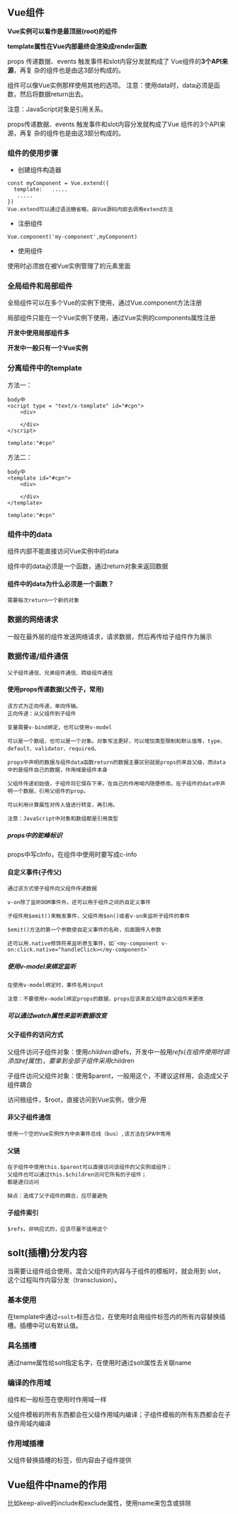 ## Vue组件

**Vue实例可以看作是最顶层(root)的组件**

**template属性在Vue内部最终会渲染成render函数**

props 传递数据、events 触发事件和slot内容分发就构成了 Vue组件的**3个API来源**，再复 杂的组件也是由这3部分构成的。

组件可以像Vue实例那样使用其他的选项。
注意：使用data时，data必须是函数，然后将数据return出去。

注意：JavaScript对象是引用关系。

props传递数据、events 触发事件和slot内容分发就构成了Vue 组件的3个API来源，再复 杂的组件也是由这3部分构成的。

### 组件的使用步骤

* 创建组件构造器
```
const myComponent = Vue.extend({
  template:   .....
   .....
})
Vue.extend可以通过语法糖省略，由Vue源码内部去调用extend方法
```
* 注册组件
```
Vue.component('my-component',myComponent)
```
* 使用组件

使用时必须放在被Vue实例管理了的元素里面

### 全局组件和局部组件

全局组件可以在多个Vue的实例下使用，通过Vue.component方法注册

局部组件只能在一个Vue实例下使用，通过Vue实例的components属性注册

**开发中使用局部组件多**

**开发中一般只有一个Vue实例**

### 分离组件中的template

方法一：

```
body中
<script type = "text/x-template" id="#cpn">
	<div>
	
	</div>
</script>

template:"#cpn"
```

方法二：

```
body中
<template id="#cpn">
	<div>
	
	</div>
</template>

template:"#cpn"
```

### 组件中的data

组件内部不能直接访问Vue实例中的data

组件中的data必须是一个函数，通过return对象来返回数据

#### 组件中的data为什么必须是一个函数？

	需要每次return一个新的对象

### 数据的网络请求

一般在最外层的组件发送网络请求，请求数据，然后再传给子组件作为展示

### 数据传递/组件通信

    父子组件通信、兄弟组件通信、跨级组件通信

#### 使用props传递数据(父传子，常用)
    该方式为正向传递，单向传输。
    正向传递：从父组件到子组件
    
    变量需要v-bind绑定，也可以使用v-model
    
    可以是一个数组，也可以是一个对象。对象写法更好，可以增加类型限制和默认值等，type、default、validator、required。
    
    props中声明的数据与组件data函数return的数据主要区别就是props的来自父级，而data中的是组件自己的数据，作用域是组件本身
    
    父组件传递初始值，子组件将它保存下来，在自己的作用域内随便修改。在子组件的data中声明一个数据，引用父组件的prop。
    
    可以利用计算属性对传入值进行转变，再引用。
    
    注意：JavaScript中对象和数组都是引用类型

##### props中的驼峰标识

props中写cInfo，在组件中使用时要写成c-info

#### 自定义事件(子传父)

    通过该方式使子组件向父组件传递数据
     
    v-on除了监听DOM事件外，还可以用于组件之间的自定义事件
    
    子组件用$emit()来触发事件，父组件用$on()或者v-on来监听子组件的事件
    
    $emit()方法的第一个参数使自定义事件的名称，后面跟传入参数
    
    还可以用.native修饰符来监听原生事件，如`<my-component v-on:click.native="handleClick></my-component>`

##### 使用v-model来绑定监听

```
在使用v-model绑定时，事件名用input

注意：不要使用v-model绑定props的数据，props应该来自父组件由父组件来更改
```

##### 可以通过watch属性来监听数据改变

#### 父子组件的访问方式

父组件访问子组件对象：使用$children或$refs，开发中一般用$refs(在组件使用时调添加ref属性)，要拿到全部子组件采用$children

子组件访问父组件对象：使用$parent，一般用这个，不建议这样用，会造成父子组件耦合

访问根组件，$root，直接访问到Vue实例，很少用

#### 非父子组件通信

    使用一个空的Vue实例作为中央事件总线（bus）,该方法在SPA中常用

#### 父链
    在子组件中使用this.$parent可以直接访问该组件的父实例或组件；
    父组件也可以通过this.$children访问它所有的子组件；
    都是递归访问
    
    缺点：造成了父子组件的耦合，应尽量避免

#### 子组件索引
    $refs，非响应式的，应该尽量不适用这个

## solt(插槽)分发内容

当需要让组件组合使用，混合父组件的内容与子组件的模板时，就会用到 slot， 这个过程叫作内容分发（transclusion）。

### 基本使用

在template中通过`<solt>`标签占位，在使用时会用组件标签内的所有内容替换插槽。插槽中可以有默认值。

### 具名插槽

通过name属性给solt指定名字，在使用时通过solt属性去关联name

### 编译的作用域

组件和一般标签在使用时作用域一样

父组件模板的所有东西都会在父级作用域内编译；子组件模板的所有东西都会在子级作用域内编译

### 作用域插槽

父组件替换插槽的标签，但内容由子组件提供

## Vue组件中name的作用

比如keep-alive的include和exclude属性，使用name来包含或排除